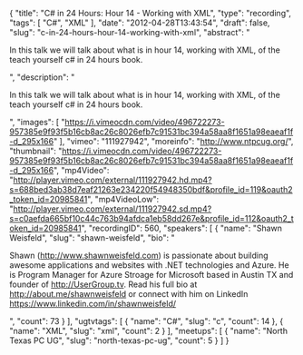 {
  "title": "C# in 24 Hours: Hour 14 - Working with XML",
  "type": "recording",
  "tags": [
    "C#",
    "XML"
  ],
  "date": "2012-04-28T13:43:54",
  "draft": false,
  "slug": "c-in-24-hours-hour-14-working-with-xml",
  "abstract": "<p>In this talk we will talk about what is in hour 14, working with XML, of the teach yourself c# in 24 hours book.</p>",
  "description": "<p>In this talk we will talk about what is in hour 14, working with XML, of the teach yourself c# in 24 hours book.</p>",
  "images": [
    "https://i.vimeocdn.com/video/496722273-957385e9f93f5b16cb8ac26c8026efb7c91531bc394a58aa8f1651a98eaeaf1f-d_295x166"
  ],
  "vimeo": "111927942",
  "moreinfo": "http://www.ntpcug.org/",
  "thumbnail": "https://i.vimeocdn.com/video/496722273-957385e9f93f5b16cb8ac26c8026efb7c91531bc394a58aa8f1651a98eaeaf1f-d_295x166",
  "mp4Video": "http://player.vimeo.com/external/111927942.hd.mp4?s=688bed3ab38d7eaf21263e234220f54948350bdf&profile_id=119&oauth2_token_id=20985841",
  "mp4VideoLow": "http://player.vimeo.com/external/111927942.sd.mp4?s=c0aefda665bf10c44c763b94afdca1eb58dd267e&profile_id=112&oauth2_token_id=20985841",
  "recordingID": 560,
  "speakers": [
    {
      "name": "Shawn Weisfeld",
      "slug": "shawn-weisfeld",
      "bio": "<p>Shawn (http://www.shawnweisfeld.com) is passionate about building awesome applications and websites with .NET technologies and Azure. He is Program Manager for Azure Stroage for Microsoft based in Austin TX and founder of http://UserGroup.tv. Read his full bio at http://about.me/shawnweisfeld or connect with him on LinkedIn https://www.linkedin.com/in/shawnweisfeld/</p>",
      "count": 73
    }
  ],
  "ugtvtags": [
    {
      "name": "C#",
      "slug": "c",
      "count": 14
    },
    {
      "name": "XML",
      "slug": "xml",
      "count": 2
    }
  ],
  "meetups": [
    {
      "name": "North Texas PC UG",
      "slug": "north-texas-pc-ug",
      "count": 5
    }
  ]
}
